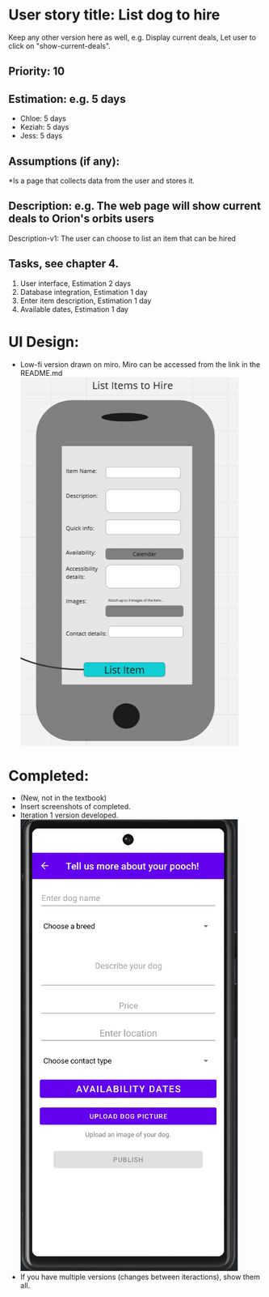 
# User story title: List dog to hire

Keep any other version here as well, e.g. Display current deals, Let user to click on "show-current-deals".

## Priority: 10 


## Estimation: e.g. 5 days

* Chloe: 5 days 
* Keziah: 5 days
* Jess: 5 days

## Assumptions (if any):

*Is a page that collects data from the user and stores it. 

## Description: e.g. The web page will show current deals to Orion's orbits users

Description-v1: The user can choose to list an item that can be hired

## Tasks, see chapter 4.

1. User interface, Estimation 2 days
2. Database integration, Estimation 1 day
3. Enter item description, Estimation 1 day
4. Available dates, Estimation 1 day


# UI Design:
* Low-fi version drawn on miro. Miro can be accessed from the link in the README.md
![image](/images/List_item_to_hire.png)



# Completed:
* (New, not in the textbook) 
* Insert screenshots of completed.
* Iteration 1 version developed. 
![image](/images/hireoutdogimage.png)
* If you have multiple versions (changes between iteractions), show them all.

